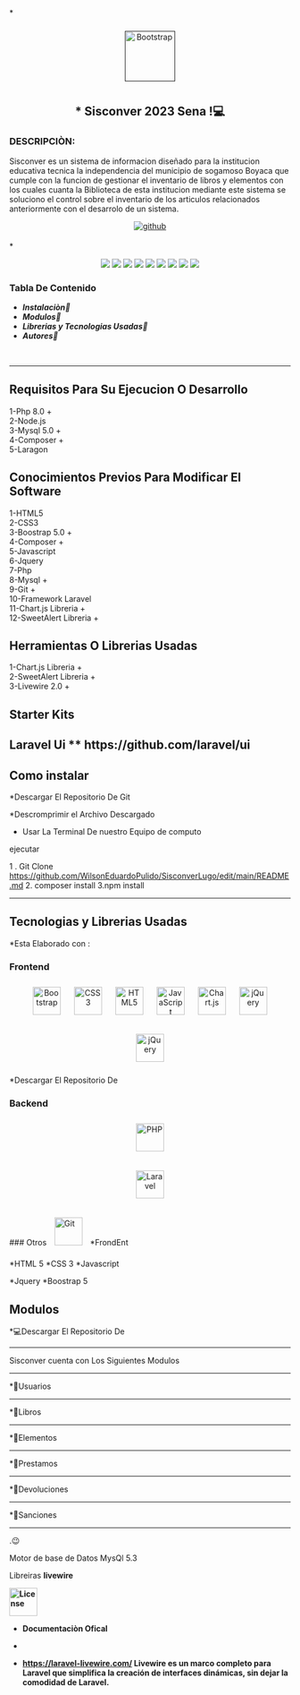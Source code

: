 *<div align="center"> 
<a href="" target="_blank"><img style="margin: 10px" src="https://github.com/WilsonEduardoPulido/SisconverLugo/blob/main/public/img/lulogo_PLumita.svg" alt="Bootstrap" height="90" /></a></div>

## **<div align="center"> * Sisconver 2023 Sena !💻</div>**  
  



### DESCRIPCIÒN:

Sisconver es un sistema de informacion diseñado para la institucion educativa tecnica la independencia del municipio de sogamoso Boyaca que cumple con la funcion de gestionar el inventario de libros y elementos con los cuales cuanta la Biblioteca de esta institucion mediante este sistema se soluciono el control sobre el  inventario de los articulos relacionados anteriormente con el desarrolo de un sistema.  
<div align="center">
<a href="https://github.com/https://github.com/WilsonEduardoPulido/SisconverLugo/edit/main/README.md" target="_blank">
<img src=https://img.shields.io/badge/github-%2324292e.svg?&style=for-the-badge&logo=github&logoColor=white alt=github style="margin-bottom: 5px;" />
</a>  
</div>  


*<div align="center"> 
<img src="https://img.shields.io/badge/JavaScript-F7DF1E?style=for-the-badge&logo=javascript&logoColor=black" />
<img src="https://img.shields.io/badge/HTML5-E34F26?style=for-the-badge&logo=html5&logoColor=white" />
  <img src="https://img.shields.io/badge/CSS3-1572B6?style=for-the-badge&logo=css3&logoColor=white" />
  <img src="https://img.shields.io/badge/Sass-CC6699?style=for-the-badge&logo=sass&logoColor=white" />
  <img src="https://img.shields.io/badge/PHP-777BB4?style=for-the-badge&logo=php&logoColor=white" />
  <img src="https://img.shields.io/badge/Bootstrap-563D7C?style=for-the-badge&logo=bootstrap&logoColor=white" />
  <img src="https://img.shields.io/badge/jQuery-0769AD?style=for-the-badge&logo=jquery&logoColor=white" />
  <img src="https://img.shields.io/badge/Laravel-FF2D20?style=for-the-badge&logo=laravel&logoColor=white" />
   <img src="https://img.shields.io/badge/MySQL-00000F?style=for-the-badge&logo=mysql&logoColor=white" />

</div>




   



### Tabla De Contenido   
- ***Instalaciòn📌*** 
- ***Modulos📌*** 
-  ***Librerias y Tecnologias Usadas📌*** 
-  ***Autores📌***  
  

<br/>  
<hr>

<h2>Requisitos  Para Su Ejecucion O Desarrollo</h2>


1-Php 8.0 + <br>
2-Node.js <br>
3-Mysql 5.0 +<br>
4-Composer +<br>
5-Laragon <br>

<h2>Conocimientos Previos Para Modificar El Software</h2>
1-HTML5 <br>
2-CSS3 <br>
3-Boostrap 5.0 +<br>
4-Composer +<br>
5-Javascript<br>
6-Jquery <br>
7-Php <br>
8-Mysql  +<br>
9-Git +<br>
10-Framework Laravel <br>
11-Chart.js Libreria +<br>
12-SweetAlert Libreria +<br>




<h2>Herramientas O Librerias Usadas</h2>
1-Chart.js Libreria +<br>
2-SweetAlert Libreria +<br>
3-Livewire 2.0 +<br>

<h2>Starter Kits<h2>
Laravel Ui 
** https://github.com/laravel/ui
<h2>Como instalar </h2>

*Descargar El Repositorio De  Git 

*Descromprimir el Archivo Descargado

* Usar La Terminal De nuestro Equipo de computo

ejecutar 

1 . Git Clone https://github.com/WilsonEduardoPulido/SisconverLugo/edit/main/README.md
2. composer install
3.npm install
<hr>

<h2>Tecnologias y Librerias Usadas</h2>
*Esta Elaborado con :


### Frontend  
<div align="center">  
<a href="https://getbootstrap.com/" target="_blank"><img style="margin: 10px" src="https://getbootstrap.com/docs/5.3/assets/brand/bootstrap-logo-shadow.png" alt="Bootstrap" height="50" /></a>  
<a href="https://www.w3schools.com/css/" target="_blank"><img style="margin: 10px" src="https://profilinator.rishav.dev/skills-assets/css3-original-wordmark.svg" alt="CSS3" height="50" /></a>  
<a href="https://en.wikipedia.org/wiki/HTML5" target="_blank"><img style="margin: 10px" src="https://profilinator.rishav.dev/skills-assets/html5-original-wordmark.svg" alt="HTML5" height="50" /></a>  
<a href="https://www.javascript.com/" target="_blank"><img style="margin: 10px" src="https://profilinator.rishav.dev/skills-assets/javascript-original.svg" alt="JavaScript" height="50" /></a>  
<a href="https://www.chartjs.org/" target="_blank"><img style="margin: 10px" src="https://profilinator.rishav.dev/skills-assets/logo-title.svg" alt="Chart.js" height="50" /></a>  
<a href="https://jquery.com/" target="_blank"><img style="margin: 10px" src="https://realrashid.github.io/sweet-alert/imgs/logo/logo.png" alt="jQuery" height="50" /></a>

<a href="https://sweetalert2.github.io/" target="_blank"><img style="margin: 10px" src="https://profilinator.rishav.dev/skills-assets/jquery.png" alt="jQuery" height="50" /></a>  
</div>

</td><td valign="top" width="100%">
*Descargar El Repositorio De 







### Backend  
<div align="center">  

<a href="https://www.php.net/" target="_blank"><img style="margin: 10px" src="https://profilinator.rishav.dev/skills-assets/php-original.svg" alt="PHP" height="50" /></a>  


  
  <a href="https://laravel.com/docs/9.x" target="_blank"><img style="margin: 10px" src="![image](https://user-images.githubusercontent.com/105448482/218293298-9d101b9f-4581-411e-927f-edf4b2cd950b.png)
" alt="Laravel" height="50" /></a> 
</div>

</td><td valign="top" width="33%">
### Otros
  <a href="https://github.com/" target="_blank"><img style="margin: 10px" src="https://profilinator.rishav.dev/skills-assets/git-scm-icon.svg" alt="Git" height="50" /></a>  



</td><td valign="top" width="33%">
*FrondEnt

*HTML 5
*CSS 3 
*Javascript

*Jquery
*Boostrap 5


<h2>Modulos </h2>

*💻Descargar El Repositorio De 


<hr>
  
Sisconver cuenta con Los Siguientes Modulos 
  <hr>
*📌Usuarios
  <hr>
*📌Libros
  <hr>
*📌Elementos
  <hr>
*📌Prestamos
  <hr>
*📌Devoluciones
  <hr>
*📌Sanciones 
<hr>
.😉


Motor de base de Datos
MysQl 5.3

Libreiras 
<strong>livewire<strong>

<a href="https://laravel-livewire.com/"><img src="https://laravel-livewire.com/img/twitter.png" alt="License" width="50" heigth="50" ></a>

* Documentaciòn Ofical 
  <li>
    
  
* https://laravel-livewire.com/
Livewire es un marco completo para Laravel que simplifica la creación de interfaces dinámicas, sin dejar la comodidad de Laravel.


